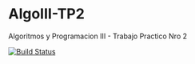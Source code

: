 # AlgoIII-TP2
Algoritmos y Programacion III - Trabajo Practico Nro 2

[![Build Status](https://travis-ci.com/tcastellano0/AlgoIII-TP2.svg?branch=master)](https://travis-ci.com/tcastellano0/AlgoIII-TP2)